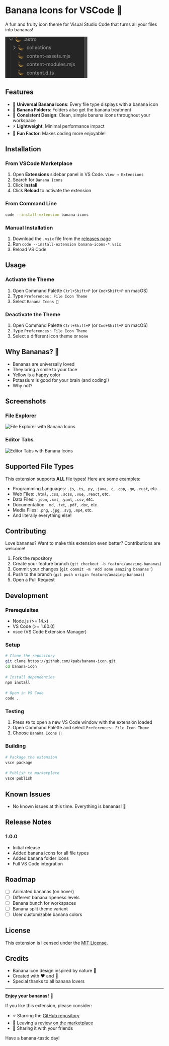 # Banana Icons for VSCode 🍌

A fun and fruity icon theme for Visual Studio Code that turns all your files into bananas!

![Banana Icons Preview](https://raw.githubusercontent.com/kpab/banana-icon/main/images/preview.png)

## Features

- 🍌 **Universal Banana Icons**: Every file type displays with a banana icon
- 📁 **Banana Folders**: Folders also get the banana treatment
- 🎨 **Consistent Design**: Clean, simple banana icons throughout your workspace
- ⚡ **Lightweight**: Minimal performance impact
- 🌈 **Fun Factor**: Makes coding more enjoyable!

## Installation

### From VSCode Marketplace

1. Open **Extensions** sidebar panel in VS Code. `View → Extensions`
2. Search for `Banana Icons`
3. Click **Install**
4. Click **Reload** to activate the extension

### From Command Line

```bash
code --install-extension banana-icons
```

### Manual Installation

1. Download the `.vsix` file from the [releases page](https://github.com/kpab/banana-icon/releases)
2. Run `code --install-extension banana-icons-*.vsix`
3. Reload VS Code

## Usage

### Activate the Theme

1. Open Command Palette `Ctrl+Shift+P` (or `Cmd+Shift+P` on macOS)
2. Type `Preferences: File Icon Theme`
3. Select `Banana Icons 🍌`

### Deactivate the Theme

1. Open Command Palette `Ctrl+Shift+P` (or `Cmd+Shift+P` on macOS)
2. Type `Preferences: File Icon Theme`
3. Select a different icon theme or `None`

## Why Bananas? 🤔

- Bananas are universally loved
- They bring a smile to your face
- Yellow is a happy color
- Potassium is good for your brain (and coding!)
- Why not?

## Screenshots

### File Explorer
![File Explorer with Banana Icons](https://raw.githubusercontent.com/kpab/banana-icon/main/images/file-explorer.png)

### Editor Tabs
![Editor Tabs with Banana Icons](https://raw.githubusercontent.com/kpab/banana-icon/main/images/editor-tabs.png)

## Supported File Types

This extension supports **ALL** file types! Here are some examples:

- Programming Languages: `.js`, `.ts`, `.py`, `.java`, `.c`, `.cpp`, `.go`, `.rust`, etc.
- Web Files: `.html`, `.css`, `.scss`, `.vue`, `.react`, etc.
- Data Files: `.json`, `.xml`, `.yaml`, `.csv`, etc.
- Documentation: `.md`, `.txt`, `.pdf`, `.doc`, etc.
- Media Files: `.png`, `.jpg`, `.svg`, `.mp4`, etc.
- And literally everything else!

## Contributing

Love bananas? Want to make this extension even better? Contributions are welcome!

1. Fork the repository
2. Create your feature branch (`git checkout -b feature/amazing-bananas`)
3. Commit your changes (`git commit -m 'Add some amazing bananas'`)
4. Push to the branch (`git push origin feature/amazing-bananas`)
5. Open a Pull Request

## Development

### Prerequisites

- Node.js (>= 14.x)
- VS Code (>= 1.60.0)
- vsce (VS Code Extension Manager)

### Setup

```bash
# Clone the repository
git clone https://github.com/kpab/banana-icon.git
cd banana-icon

# Install dependencies
npm install

# Open in VS Code
code .
```

### Testing

1. Press `F5` to open a new VS Code window with the extension loaded
2. Open Command Palette and select `Preferences: File Icon Theme`
3. Choose `Banana Icons 🍌`

### Building

```bash
# Package the extension
vsce package

# Publish to marketplace
vsce publish
```

## Known Issues

- No known issues at this time. Everything is bananas! 🍌

## Release Notes

### 1.0.0

- Initial release
- Added banana icons for all file types
- Added banana folder icons
- Full VS Code integration

## Roadmap

- [ ] Animated bananas (on hover)
- [ ] Different banana ripeness levels
- [ ] Banana bunch for workspaces
- [ ] Banana split theme variant
- [ ] User customizable banana colors

## License

This extension is licensed under the [MIT License](LICENSE).

## Credits

- Banana icon design inspired by nature 🌿
- Created with ❤️ and 🍌
- Special thanks to all banana lovers

---

**Enjoy your bananas!** 🍌

If you like this extension, please consider:
- ⭐ Starring the [GitHub repository](https://github.com/kpab/banana-icon)
- 📝 Leaving a [review on the marketplace](https://marketplace.visualstudio.com/items?itemName=banana-dev.banana-icons)
- 🍌 Sharing it with your friends

Have a banana-tastic day!